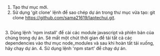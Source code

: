 1. Tạo thư mục mới.
2. Sử dụng 'git clone' lệnh để sao chép dự án trong thư mục vừa tạo: git clone https://github.com/sama21619/laptechui.git.
<br/>
3. Dùng lệnh 'npm install' để cài các module javascript và phiên bản của chúng trong dự án.
Sẽ mất một chút thời gian để tải tất cả các dependencies vào thư mục node_modules và sau khi hoàn tất tải xuống, hãy chạy dự án.
4. Sử dụng lệnh 'npm start' để chạy dự án.

